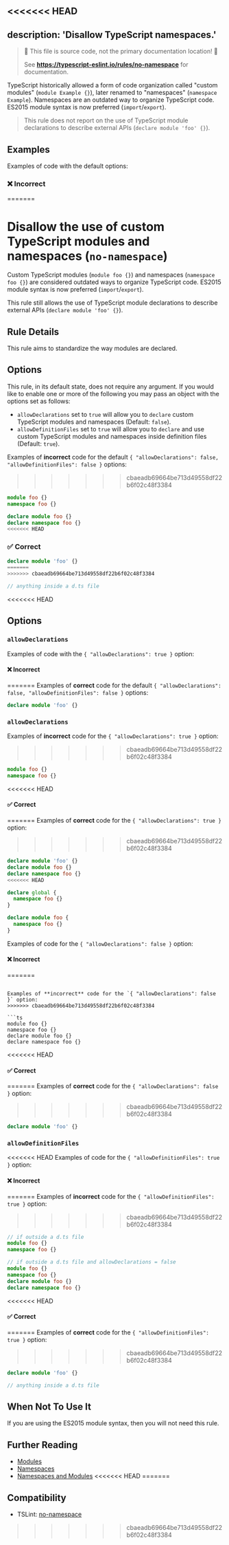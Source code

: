 <<<<<<< HEAD
---
description: 'Disallow TypeScript namespaces.'
---

> 🛑 This file is source code, not the primary documentation location! 🛑
>
> See **https://typescript-eslint.io/rules/no-namespace** for documentation.

TypeScript historically allowed a form of code organization called "custom modules" (`module Example {}`), later renamed to "namespaces" (`namespace Example`).
Namespaces are an outdated way to organize TypeScript code.
ES2015 module syntax is now preferred (`import`/`export`).

> This rule does not report on the use of TypeScript module declarations to describe external APIs (`declare module 'foo' {}`).

## Examples

Examples of code with the default options:

<!--tabs-->

### ❌ Incorrect
=======
# Disallow the use of custom TypeScript modules and namespaces (`no-namespace`)

Custom TypeScript modules (`module foo {}`) and namespaces (`namespace foo {}`) are considered outdated
ways to organize TypeScript code. ES2015 module syntax is now preferred (`import`/`export`).

This rule still allows the use of TypeScript module declarations to describe external APIs (`declare module 'foo' {}`).

## Rule Details

This rule aims to standardize the way modules are declared.

## Options

This rule, in its default state, does not require any argument. If you would like to enable one
or more of the following you may pass an object with the options set as follows:

- `allowDeclarations` set to `true` will allow you to `declare` custom TypeScript modules and namespaces (Default: `false`).
- `allowDefinitionFiles` set to `true` will allow you to `declare` and use custom TypeScript modules and namespaces
  inside definition files (Default: `true`).

Examples of **incorrect** code for the default `{ "allowDeclarations": false, "allowDefinitionFiles": false }` options:
>>>>>>> cbaeadb69664be713d49558df22b6f02c48f3384

```ts
module foo {}
namespace foo {}

declare module foo {}
declare namespace foo {}
<<<<<<< HEAD
```

### ✅ Correct

```ts
declare module 'foo' {}
=======
>>>>>>> cbaeadb69664be713d49558df22b6f02c48f3384

// anything inside a d.ts file
```

<<<<<<< HEAD
<!--/tabs-->

## Options

### `allowDeclarations`

Examples of code with the `{ "allowDeclarations": true }` option:

<!--tabs-->

#### ❌ Incorrect
=======
Examples of **correct** code for the default `{ "allowDeclarations": false, "allowDefinitionFiles": false }` options:

```ts
declare module 'foo' {}
```

### `allowDeclarations`

Examples of **incorrect** code for the `{ "allowDeclarations": true }` option:
>>>>>>> cbaeadb69664be713d49558df22b6f02c48f3384

```ts
module foo {}
namespace foo {}
```

<<<<<<< HEAD
#### ✅ Correct
=======
Examples of **correct** code for the `{ "allowDeclarations": true }` option:
>>>>>>> cbaeadb69664be713d49558df22b6f02c48f3384

```ts
declare module 'foo' {}
declare module foo {}
declare namespace foo {}
<<<<<<< HEAD

declare global {
  namespace foo {}
}

declare module foo {
  namespace foo {}
}
```

<!--/tabs-->

Examples of code for the `{ "allowDeclarations": false }` option:

<!--tabs-->

#### ❌ Incorrect
=======
```

Examples of **incorrect** code for the `{ "allowDeclarations": false }` option:
>>>>>>> cbaeadb69664be713d49558df22b6f02c48f3384

```ts
module foo {}
namespace foo {}
declare module foo {}
declare namespace foo {}
```

<<<<<<< HEAD
#### ✅ Correct
=======
Examples of **correct** code for the `{ "allowDeclarations": false }` option:
>>>>>>> cbaeadb69664be713d49558df22b6f02c48f3384

```ts
declare module 'foo' {}
```

### `allowDefinitionFiles`

<<<<<<< HEAD
Examples of code for the `{ "allowDefinitionFiles": true }` option:

<!--tabs-->

#### ❌ Incorrect
=======
Examples of **incorrect** code for the `{ "allowDefinitionFiles": true }` option:
>>>>>>> cbaeadb69664be713d49558df22b6f02c48f3384

```ts
// if outside a d.ts file
module foo {}
namespace foo {}

// if outside a d.ts file and allowDeclarations = false
module foo {}
namespace foo {}
declare module foo {}
declare namespace foo {}
```

<<<<<<< HEAD
#### ✅ Correct
=======
Examples of **correct** code for the `{ "allowDefinitionFiles": true }` option:
>>>>>>> cbaeadb69664be713d49558df22b6f02c48f3384

```ts
declare module 'foo' {}

// anything inside a d.ts file
```

## When Not To Use It

If you are using the ES2015 module syntax, then you will not need this rule.

## Further Reading

- [Modules](https://www.typescriptlang.org/docs/handbook/modules.html)
- [Namespaces](https://www.typescriptlang.org/docs/handbook/namespaces.html)
- [Namespaces and Modules](https://www.typescriptlang.org/docs/handbook/namespaces-and-modules.html)
<<<<<<< HEAD
=======

## Compatibility

- TSLint: [no-namespace](https://palantir.github.io/tslint/rules/no-namespace/)
>>>>>>> cbaeadb69664be713d49558df22b6f02c48f3384
